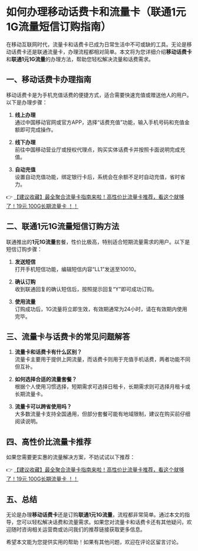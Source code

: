 # 如何办理移动话费卡和流量卡（联通1元1G流量短信订购指南）

在移动互联网时代，流量卡和话费卡已成为日常生活中不可或缺的工具。无论是移动话费卡还是联通流量卡，办理流程都相对简单。本文将为您详细介绍**移动话费卡**和**联通1元1G流量**的办理方法，帮助您轻松解决流量和话费需求。

## 一、移动话费卡办理指南

移动话费卡是为手机充值话费的便捷方式，适合需要快速充值或赠送他人的用户。以下是办理步骤：

1. **线上办理**  
   通过中国移动官网或官方APP，选择“话费充值”功能，输入手机号码和充值金额即可完成操作。

2. **线下办理**  
   前往中国移动营业厅或授权代理点，购买实体话费卡并按照卡面说明完成充值。

3. **自动充值**  
   设置自动充值功能，绑定银行卡后，系统会在余额不足时自动充值，省时省力。

👉 [【建议收藏】最全聚合流量卡指南来啦！高性价比流量卡推荐，看这个就够了！19元 100G长期流量卡 ！！](https://bit.ly/Liuliangka)

## 二、联通1元1G流量短信订购方法

联通推出的**1元1G流量**套餐，性价比极高，特别适合短期流量需求的用户。以下是短信订购步骤：

1. **发送短信**  
   打开手机短信功能，编辑短信内容“LL1”发送至10010。

2. **确认订购**  
   收到联通回复的确认短信后，按照提示回复“Y”即可成功订购。

3. **使用流量**  
   订购成功后，1G流量将立即生效，有效期通常为24小时，请在有效期内使用完毕。

## 三、流量卡与话费卡的常见问题解答

1. **流量卡和话费卡有什么区别？**  
   流量卡主要用于提供上网流量，而话费卡则用于充值手机话费，两者功能不同但互补。

2. **如何选择合适的流量套餐？**  
   根据个人使用习惯选择，短期需求可选择日租卡，长期需求则可选择月租卡或长期流量卡。

3. **流量卡可以跨省使用吗？**  
   大多数流量卡支持全国通用，但部分套餐可能有地域限制，建议在购买前仔细阅读说明。

## 四、高性价比流量卡推荐

如果您需要更实惠的流量解决方案，不妨试试以下推荐：

👉 [【建议收藏】最全聚合流量卡指南来啦！高性价比流量卡推荐，看这个就够了！19元 100G长期流量卡 ！！](https://bit.ly/Liuliangka)

## 五、总结

无论是办理**移动话费卡**还是订购**联通1元1G流量**，流程都非常简单。通过本文的指导，您可以轻松解决话费和流量需求。如果您对流量卡和话费卡还有其他疑问，欢迎随时咨询相关运营商或访问我们的推荐链接获取更多信息。

希望本文能为您提供实用的帮助！如果有其他问题，欢迎在评论区留言讨论。